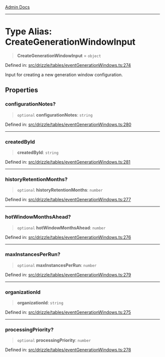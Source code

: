 [Admin Docs](/)

***

# Type Alias: CreateGenerationWindowInput

> **CreateGenerationWindowInput** = `object`

Defined in: [src/drizzle/tables/eventGenerationWindows.ts:274](https://github.com/Sourya07/talawa-api/blob/4e4298c85a0d2c28affa824f2aab7ec32b5f3ac5/src/drizzle/tables/eventGenerationWindows.ts#L274)

Input for creating a new generation window configuration.

## Properties

### configurationNotes?

> `optional` **configurationNotes**: `string`

Defined in: [src/drizzle/tables/eventGenerationWindows.ts:280](https://github.com/Sourya07/talawa-api/blob/4e4298c85a0d2c28affa824f2aab7ec32b5f3ac5/src/drizzle/tables/eventGenerationWindows.ts#L280)

***

### createdById

> **createdById**: `string`

Defined in: [src/drizzle/tables/eventGenerationWindows.ts:281](https://github.com/Sourya07/talawa-api/blob/4e4298c85a0d2c28affa824f2aab7ec32b5f3ac5/src/drizzle/tables/eventGenerationWindows.ts#L281)

***

### historyRetentionMonths?

> `optional` **historyRetentionMonths**: `number`

Defined in: [src/drizzle/tables/eventGenerationWindows.ts:277](https://github.com/Sourya07/talawa-api/blob/4e4298c85a0d2c28affa824f2aab7ec32b5f3ac5/src/drizzle/tables/eventGenerationWindows.ts#L277)

***

### hotWindowMonthsAhead?

> `optional` **hotWindowMonthsAhead**: `number`

Defined in: [src/drizzle/tables/eventGenerationWindows.ts:276](https://github.com/Sourya07/talawa-api/blob/4e4298c85a0d2c28affa824f2aab7ec32b5f3ac5/src/drizzle/tables/eventGenerationWindows.ts#L276)

***

### maxInstancesPerRun?

> `optional` **maxInstancesPerRun**: `number`

Defined in: [src/drizzle/tables/eventGenerationWindows.ts:279](https://github.com/Sourya07/talawa-api/blob/4e4298c85a0d2c28affa824f2aab7ec32b5f3ac5/src/drizzle/tables/eventGenerationWindows.ts#L279)

***

### organizationId

> **organizationId**: `string`

Defined in: [src/drizzle/tables/eventGenerationWindows.ts:275](https://github.com/Sourya07/talawa-api/blob/4e4298c85a0d2c28affa824f2aab7ec32b5f3ac5/src/drizzle/tables/eventGenerationWindows.ts#L275)

***

### processingPriority?

> `optional` **processingPriority**: `number`

Defined in: [src/drizzle/tables/eventGenerationWindows.ts:278](https://github.com/Sourya07/talawa-api/blob/4e4298c85a0d2c28affa824f2aab7ec32b5f3ac5/src/drizzle/tables/eventGenerationWindows.ts#L278)
